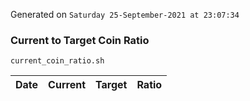 Generated on `Saturday 25-September-2021 at 23:07:34`

### Current to Target Coin Ratio
`current_coin_ratio.sh`

Date|Current|Target|Ratio
---|---|---|---
